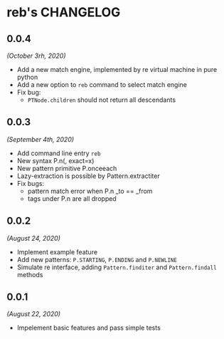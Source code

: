 reb's CHANGELOG
================

0.0.4
-----
*(October 3rh, 2020)*

+ Add a new match engine, implemented by re virtual machine in pure python
+ Add a new option to `reb` command to select match engine
+ Fix bug:
  - `PTNode.children` should not return all descendants

0.0.3
-----
*(September 4th, 2020)*

+ Add command line entry `reb`
+ New syntax P.n(, exact=x)
+ New pattern primitive P.onceeach
+ Lazy-extraction is possible by Pattern.extractiter
+ Fix bugs:
  - pattern match error when P.n _to == _from
  - tags under P.n are all dropped

0.0.2
-----
*(August 24, 2020)*

+ Implement example feature
+ Add new patterns: `P.STARTING`, `P.ENDING` and `P.NEWLINE`
+ Simulate re interface, adding `Pattern.finditer` and `Pattern.findall` methods


0.0.1
-----
*(August 22, 2020)*

+ Impelement basic features and pass simple tests
